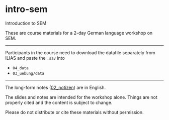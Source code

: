 # intro-sem
Introduction to SEM 

These are course materials for a 2-day German language workshop on SEM. 

---

Participants in the course need to download the datafile separately from ILIAS and paste the `.sav` into 

- `04_data`
- `03_uebung/data`

---

The long-form notes ([02_notizen](https://github.com/henrik-andersen/intro-sem/tree/main/02_notizen)) are in English. 

The slides and notes are intended for the workshop alone. Things are not properly cited and the content is subject to change. 

Please do not distribute or cite these materials without permission. 
